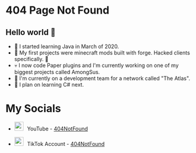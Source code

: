 # **404 Page Not Found**

## Hello world 👋
- 🎃 I started learning Java in March of 2020.
- 🦇 My first projects were minecraft mods built with forge. Hacked clients specifically. 🤫
- 💀 I now code Paper plugins and I'm currently working on one of my biggest projects called AmongSus.
- 🤡 I'm currently on a development team for a network called "The Atlas".
- 👻 I plan on learning C# next.

# My Socials
- <img src="https://upload.wikimedia.org/wikipedia/commons/thumb/e/ec/YouTube_play_button_circular_%282013-2017%29.svg/1024px-YouTube_play_button_circular_%282013-2017%29.svg.png" height="24" style="margin-Bottom:-6px"/>    YouTube - [404NotFound](https://www.youtube.com/channelUCSzLQed52dvtdJz7BkX6nBQ)

- <img src="https://assets.stickpng.com/images/5cb78671a7c7755bf004c14b.png" height="24" style="margin-Bottom:-6px"/>    TikTok Account - [404NotFound](https://tiktok.com/thispagedoesntexist)
